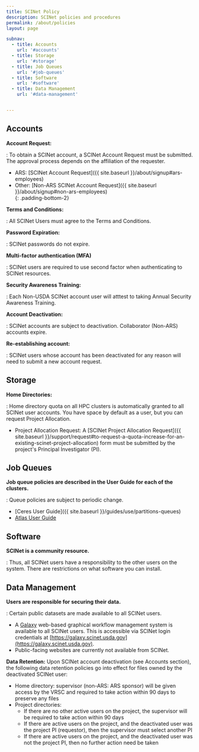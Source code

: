 ```yaml
---
title: SCINet Policy
description: SCINet policies and procedures
permalink: /about/policies
layout: page

subnav:
  - title: Accounts 
    url: '#accounts'
  - title: Storage
    url: '#storage'
  - title: Job Queues 
    url: '#job-queues'
  - title: Software 
    url: '#software'
  - title: Data Management
    url: '#data-management'


---
```


## Accounts

**Account Request:**  

:  To obtain a SCINet account, a SCINet Account Request must be submitted.  The approval process depends on the affiliation of the requester. 

   * ARS: [SCINet Account Request]({{ site.baseurl }}/about/signup#ars-employees)
   * Other: [Non-ARS SCINet Account Request]({{ site.baseurl }}/about/signup#non-ars-employees)  
   {: .padding-bottom-2}

**Terms and Conditions:**  

:  All SCINet Users must agree to the Terms and Conditions.

**Password Expiration:**  

:  SCINet passwords do not expire. 

**Multi-factor authentication (MFA)**  

:  SCINet users are required to use second factor when authenticating to SCINet resources.

**Security Awareness Training:**  

:  Each Non-USDA SCINet account user will atttest to taking Annual Security Awareness Training.

**Account Deactivation:**  

:  SCINet accounts are subject to deactivation.  Collaborator (Non-ARS) accounts expire.

**Re-establishing account:**  

:  SCINet users whose account has been deactivated for any reason will need to submit a new account request.



## Storage


**Home Directories:**  

:  Home directory quota on all HPC clusters is automatically granted to all SCINet user accounts.  You have space by default as a user, but you can request Project Allocation.

   * Project Allocation Request: A [SCINet Project Allocation Request]({{ site.baseurl }}/support/request#to-request-a-quota-increase-for-an-existing-scinet-project-allocation) form must be submitted by the project's Principal Investigator (PI).


## Job Queues


**Job queue policies are described in the User Guide for each of the clusters.**

:  Queue policies are subject to periodic change.

   *  [Ceres User Guide]({{ site.baseurl }}/guides/use/partitions-queues)
   *  [Atlas User Guide](https://www.hpc.msstate.edu/computing/atlas/)



## Software


**SCINet is a community resource.** 

:  Thus, all SCINet users have a responsibility to the other users on the system. There are restrictions on what software you can install.


## Data Management


**Users are responsible for securing their data.**

:  Certain public datasets are made available to all SCINet users.

   *  A [Galaxy](https://galaxyproject.org/) web-based graphical workflow management system is available to all SCINet users. This is accessible via SCINet login credentials at [https://galaxy.scinet.usda.gov](https://galaxy.scinet.usda.gov).
   *  Public-facing websites are currently not available from SCINet.

**Data Retention:** Upon SCINet account deactivation (see Accounts section), the following data retention policies go into effect for files owned by the deactivated SCINet user:
- Home directory: supervisor (non-ARS: ARS sponsor) will be given access by the VRSC and required to take action within 90 days to preserve any files
- Project directories:
	- If there are no other active users on the project, the supervisor will be required to take action within 90 days
	- If there are active users on the project, and the deactivated user was the project PI (requestor), then the supervisor must select another PI
	- If there are active users on the project, and the deactivated user was not the project PI, then no further action need be taken
